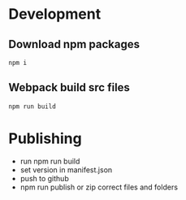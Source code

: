 # Development

## Download npm packages
```
npm i
```

## Webpack build src files
```
npm run build
```

# Publishing
- run npm run build
- set version in manifest.json
- push to github
- npm run publish or zip correct files and folders